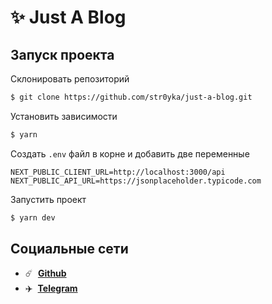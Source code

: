 # :sparkles: Just A Blog

## Запуск проекта

Склонировать репозиторий

```bash
$ git clone https://github.com/str0yka/just-a-blog.git
```

Установить зависимости

```bash
$ yarn
```

Создать `.env` файл в корне и добавить две переменные

```
NEXT_PUBLIC_CLIENT_URL=http://localhost:3000/api
NEXT_PUBLIC_API_URL=https://jsonplaceholder.typicode.com
```

Запустить проект

```bash
$ yarn dev
```

## Социальные сети

- :comet: &nbsp;**[Github](https://github.com/str0yka)**
- :airplane: &nbsp;**[Telegram](https://t.me/stroykov)**
